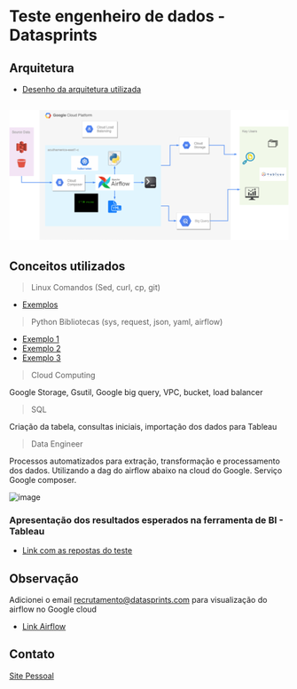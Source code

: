 # Teste engenheiro de dados -  Datasprints


## Arquitetura

* [Desenho da arquitetura utilizada](https://github.com/lopesdiego12/Datasprints/blob/master/Architecture/DataSprints%20Architecture.pdf)

![image](https://raw.githubusercontent.com/lopesdiego12/Datasprints/master/DataSprints%20Architecture.png)
---

## Conceitos utilizados

>Linux
Comandos (Sed, curl, cp, git)

* [Exemplos](https://raw.githubusercontent.com/lopesdiego12/Datasprints/master/Composer/Airflow/Dags/Config/DataSprints.yml)

>Python 
Bibliotecas (sys, request, json, yaml, airflow)

* [Exemplo 1](https://raw.githubusercontent.com/lopesdiego12/Datasprints/master/Composer/Airflow/Dags/DagCode.py)
* [Exemplo 2](https://raw.githubusercontent.com/lopesdiego12/Datasprints/master/Composer/Airflow/Data/CleanJson_2009.py)
* [Exemplo 3](https://raw.githubusercontent.com/lopesdiego12/Datasprints/master/Composer/Airflow/Data/json2csv.py)

>Cloud Computing

Google Storage, Gsutil, Google big query, VPC, bucket, load balancer


>SQL

Criação da tabela, consultas iniciais, importação dos dados para Tableau


>Data Engineer

Processos automatizados para extração, transformação e processamento dos dados. Utilizando a dag do airflow abaixo na cloud do Google. Serviço Google composer.

![image](https://raw.githubusercontent.com/lopesdiego12/Datasprints/master/Architecture/Captura%20de%20Tela%202020-05-20%20a%CC%80s%204.59.47%20PM.png)


### Apresentação dos resultados esperados na ferramenta de BI - Tableau

* [Link com as repostas do teste](https://public.tableau.com/profile/diego5309#!/vizhome/Datasprints_NY_Taxi_Trips/Histria1?publish=yes)


## Observação
Adicionei o email recrutamento@datasprints.com para visualização do airflow no Google cloud

* [Link Airflow](https://l24dbc34d73e1937dp-tp.appspot.com)

## Contato
[Site Pessoal](http://lopesdiego12.github.io/portfolio)
